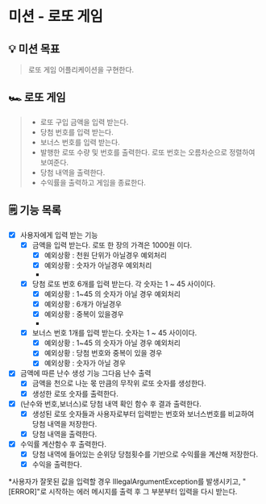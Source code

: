 # 미션 - 로또 게임

## 💡 미션 목표

> 로또 게임 어플리케이션을 구현한다.

## 🏎 로또 게임

> - 로또 구입 금액을 입력 받는다.
> - 당첨 번호를 입력 받는다.
> - 보너스 번호를 입력 받는다.
> - 발행한 로또 수량 및 번호를 출력한다. 로또 번호는 오름차순으로 정렬하여 보여준다.
> - 당첨 내역을 출력한다.
> - 수익률을 출력하고 게임을 종료한다.

## 🗒 기능 목록

- [x] 사용자에게 입력 받는 기능
    - [x] 금액을 입력 받는다. 로또 한 장의 가격은 1000원 이다.
        - [x] 예외상황 : 천원 단위가 아닐경우 예외처리
        - [x] 예외상황 : 숫자가 아닐경우 예외처리
        - 
    - [x] 당첨 로또 번호 6개를 입력 받는다. 각 숫자는 1 ~ 45 사이이다.
        - [x] 예외상황 : 1~45 의 숫자가 아닐 경우 예외처리
        - [x] 예외상황 : 6개가 아닐경우
        - [x] 예외상황 : 중복이 있을경우
        -
    - [x] 보너스 번호 1개를 입력 받는다. 숫자는 1 ~ 45 사이이다.
        - [x] 예외상황 : 1~45 의 숫자가 아닐 경우 예외처리
        - [x] 예외상황 : 당첨 번호와 중복이 있을 경우
        - [x] 예외상황 : 숫자가 아닐 경우

- [x] 금액에 따른 난수 생성 기능 그다음 난수 출력
    - [x] 금액을 천으로 나눈 몫 만큼의 무작위 로또 숫자를 생성한다.
    - [x] 생성한 로또 숫자를 출력한다.

- [x] (난수와 번호,보너스)로 당첨 내역 확인 함수 후 결과 출력한다.
    - [x] 생성된 로또 숫자들과 사용자로부터 입력받는 번호와 보너스번호를 비교하여 당첨 내역을 저장한다.
    - [x] 당첨 내역을 출력한다.
- [x] 수익률 계산함수 후 출력한다.
    - [x] 당첨 내역에 들어있는 순위당 당첨횟수를 기반으로 수익률을 계산해 저장한다.
    - [x] 수익을 출력한다.

*사용자가 잘못된 값을 입력할 경우 IllegalArgumentException를 발생시키고, "[ERROR]"로 시작하는 에러 메시지를 출력 후 그 부분부터 입력을 다시 받는다.